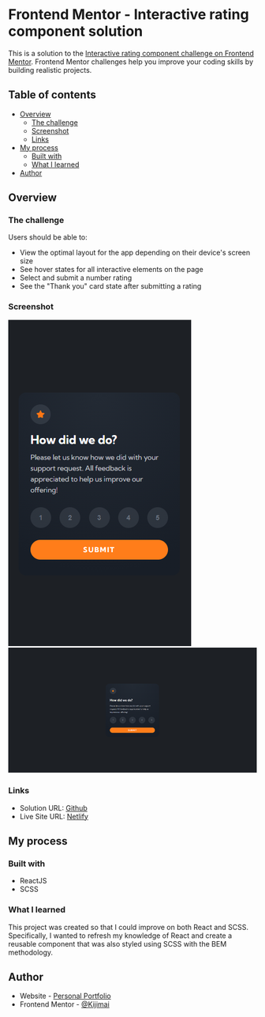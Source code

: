 # Frontend Mentor - Interactive rating component solution

This is a solution to the [Interactive rating component challenge on Frontend Mentor](https://www.frontendmentor.io/challenges/interactive-rating-component-koxpeBUmI). Frontend Mentor challenges help you improve your coding skills by building realistic projects.

## Table of contents

- [Overview](#overview)
  - [The challenge](#the-challenge)
  - [Screenshot](#screenshot)
  - [Links](#links)
- [My process](#my-process)
  - [Built with](#built-with)
  - [What I learned](#what-i-learned)
- [Author](#author)

## Overview

### The challenge

Users should be able to:

- View the optimal layout for the app depending on their device's screen size
- See hover states for all interactive elements on the page
- Select and submit a number rating
- See the "Thank you" card state after submitting a rating

### Screenshot

![mobile](./src/assets/design/mobile-screenshot.png)
<br>
![desktop](./src/assets/design/screenshot.png)

### Links

- Solution URL: [Github](https://github.com/Kijimai/fem-interactive-react)
- Live Site URL: [Netlify](https://interactive-rating-component-reactjs.netlify.app/)

## My process

### Built with

- ReactJS
- SCSS

### What I learned

This project was created so that I could improve on both React and SCSS. Specifically, I wanted to refresh my knowledge of React and create a reusable component that was also styled using SCSS with the BEM methodology.

## Author

- Website - [Personal Portfolio](https://jdbucog.netlify.app/)
- Frontend Mentor - [@Kijimai](https://www.frontendmentor.io/profile/Kijimai)



